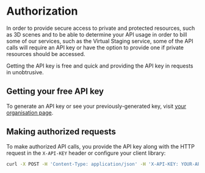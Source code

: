 # Authorization

In order to provide secure access to private and protected resources, such as 3D scenes and to be able to
determine your API usage in order to bill some of our services, such as the Virtual Staging service,
some of the API calls will require an API key or have the option to provide one if private resources should be accessed.

Getting the API key is free and quick and providing the API key in requests in unobtrusive.

<div id="apiKeyInfo">

## Getting your free API key

To generate an API key or see your previously-generated key, visit [your organisation page](https://spaces.archilogic.com/organization).

</div>

<template id="apiKeyExists">
  <h2>Your API key</h2>
  <p>To authenticate your API requests, you can use the following API key:</p>
  <code><pre></pre></code>
</template>

<template id="apiKeyEmpty">
  <h2>Generate your API key</h2>
  <p>To use API methods that require an API key, you can click the button below and generate an API key for free!</p>
  <button onclick="makeApiKey()">Get me an API key!</button>
</template>

<template id="apiKeyLoginRequired">
  <h2>Getting an API key</h2>
  <p>To use API methods that require an API key, please <a href="https://spaces.archilogic.com/dashboard">log in</a> with your Archilogic account or <a href="https://spaces.archilogic.com/dashboard">create a free account</a>.</p>
</template>

<script src="https://3d.io/releases/3dio-js/1.x.x-beta/3dio.min.js"></script>
<script>

function makeApiKey() {
  IO3D.utils.services.call('Organization.generateApiKey').then(function (apiKey) {
    var tpl = document.importNode(document.getElementById('apiKeyExists').content, true)
    tpl.querySelector('pre').textContent = apiKey
    container.innerHTML = ''
    container.appendChild(tpl)
  })
}

var container = document.getElementById('apiKeyInfo')
IO3D.auth.getSession().then(function (session) {
  if (session.isAuthenticated) {
    IO3D.utils.services.call('Organization.read').then(function (organization) {
      if (organization.apiKey) {
        var tpl = document.importNode(document.getElementById('apiKeyExists').content, true)
        tpl.querySelector('pre').textContent = organization.apiKey
        container.innerHTML = ''
        container.appendChild(tpl)
      } else {
        var tpl = document.importNode(document.getElementById('apiKeyEmpty').content, true)
        container.innerHTML = ''
        container.appendChild(tpl)
      }
    })
  } else{
    var tpl = document.importNode(document.getElementById('apiKeyLoginRequired').content, true)
    container.innerHTML = ''
    container.appendChild(tpl)
  }
})
</script>

## Making authorized requests

To make authorized API calls, you provide the API key along with the HTTP request in the `X-API-KEY` header or configure your client library:

```bash
curl -X POST -H 'Content-Type: application/json' -H 'X-API-KEY: YOUR-API-KEY-HERE' -d '...' https://spaces.archilogic.com/api/v2
```
